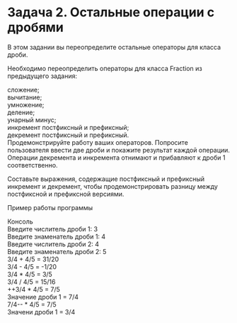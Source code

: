 # Задача 2. Остальные операции с дробями

В этом задании вы переопределите остальные операторы для класса дроби.

Необходимо переопределить операторы для класса Fraction из предыдущего задания:

сложение;  
вычитание;  
умножение;  
деление;  
унарный минус;  
инкремент постфиксный и префиксный;  
декремент постфиксный и префиксный.  
Продемонстрируйте работу ваших операторов. Попросите пользователя ввести две дроби и покажите результат каждой операции.  
Операции декремента и инкремента отнимают и прибавляют к дроби 1 соответственно.  

Составьте выражения, содержащие постфиксный и префиксный инкремент и декремент, чтобы продемонстрировать разницу между постфиксной и префиксной версиями.

Пример работы программы  

Консоль  
Введите числитель дроби 1: 3  
Введите знаменатель дроби 1: 4  
Введите числитель дроби 2: 4  
Введите знаменатель дроби 2: 5  
3/4 + 4/5 = 31/20  
3/4 - 4/5 = -1/20  
3/4 * 4/5 = 3/5  
3/4 / 4/5 = 15/16  
++3/4 * 4/5 = 7/5  
Значение дроби 1 = 7/4  
7/4-- * 4/5 = 7/5  
Значени дроби 1 = 3/4  